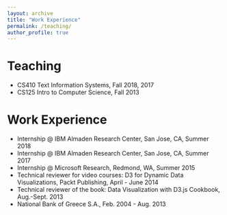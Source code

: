```yaml
---
layout: archive
title: "Work Experience"
permalink: /teaching/
author_profile: true
---
```



# Teaching
- CS410 Text Information Systems, Fall 2018, 2017
- CS125 Intro to Computer Science, Fall 2013

# Work Experience
- Internship @ IBM Almaden Research Center, San Jose, CA, Summer 2018
- Internship @ IBM Almaden Research Center, San Jose, CA, Summer 2017
- Internship @ Microsoft Research, Redmond, WA, Summer 2015
- Technical reviewer for video courses: D3 for Dynamic Data Visualizations, Packt Publishing, April - June 2014 
- Technical reviewer of the book: Data Visualization with D3.js Cookbook, Aug.-Sept. 2013
- National Bank of Greece S.A., Feb. 2004 - Aug. 2013	 

